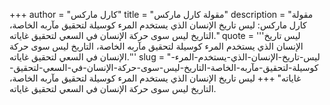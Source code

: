 +++
author = "كارل ماركس"
title = "مقولة كارل ماركس"
description = "مقولة كارل ماركس: ليس تاريخ الإنسان الذي يستخدم المرء كوسيلة لتحقيق مآربه الخاصة، التاريخ ليس سوى حركة الإنسان في السعي لتحقيق غاياته."
quote = '''ليس تاريخ الإنسان الذي يستخدم المرء كوسيلة لتحقيق مآربه الخاصة، التاريخ ليس سوى حركة الإنسان في السعي لتحقيق غاياته.'''
slug = "ليس-تاريخ-الإنسان-الذي-يستخدم-المرء-كوسيلة-لتحقيق-مآربه-الخاصة-التاريخ-ليس-سوى-حركة-الإنسان-في-السعي-لتحقيق-غاياته"
+++
ليس تاريخ الإنسان الذي يستخدم المرء كوسيلة لتحقيق مآربه الخاصة، التاريخ ليس سوى حركة الإنسان في السعي لتحقيق غاياته.
